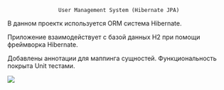                     User Management System (Hibernate JPA)

В данном проектк используется ORM система Hibernate.

Приложение взаимодействует с базой данных H2 при помощи фреймворка Hibernate.

Добавлены аннотации для маппинга сущностей.
Функциональность покрыта Unit тестами.

![](https://github.com/Ruslan5/javaR2EE/blob/master/03_ums_hibernate/src/main/resources/img/hibernaterm.gif)
